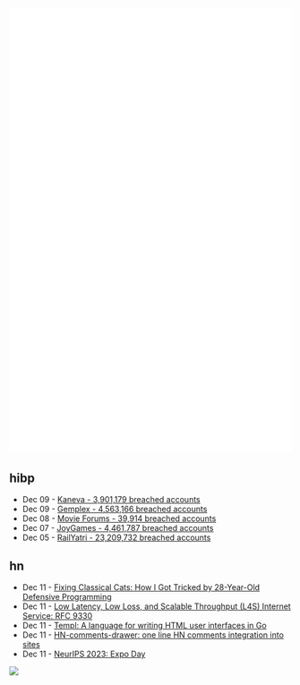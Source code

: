 ![Metrics](https://raw.githubusercontent.com/phixion/phixion/master/metrics.svg)

## hibp

<!--
for https://github.com/phixion/phixion/blob/main/.github/workflows/feeds.yml
-->
<!--START_SECTION:haveibeenpwnd-->
- Dec 09 - [Kaneva - 3,901,179 breached accounts](https://haveibeenpwned.com/PwnedWebsites#Kaneva)
- Dec 09 - [Gemplex - 4,563,166 breached accounts](https://haveibeenpwned.com/PwnedWebsites#Gemplex)
- Dec 08 - [Movie Forums - 39,914 breached accounts](https://haveibeenpwned.com/PwnedWebsites#MovieForums)
- Dec 07 - [JoyGames - 4,461,787 breached accounts](https://haveibeenpwned.com/PwnedWebsites#JoyGames)
- Dec 05 - [RailYatri - 23,209,732 breached accounts](https://haveibeenpwned.com/PwnedWebsites#RailYatri)
<!--END_SECTION:haveibeenpwnd-->

## hn

<!--
for https://github.com/phixion/phixion/blob/main/.github/workflows/feeds.yml
-->
<!--START_SECTION:hn-->
- Dec 11 - [Fixing Classical Cats: How I Got Tricked by 28-Year-Old Defensive Programming](https://www.mistys-internet.website/blog/blog/2023/12/10/fixing-classical-cats-or/)
- Dec 11 - [Low Latency, Low Loss, and Scalable Throughput (L4S) Internet Service: RFC 9330](https://datatracker.ietf.org/doc/rfc9330/)
- Dec 11 - [Templ: A language for writing HTML user interfaces in Go](https://github.com/a-h/templ)
- Dec 11 - [HN-comments-drawer: one line HN comments integration into sites](https://github.com/prakhar897/hn-comments-drawer)
- Dec 11 - [NeurIPS 2023: Expo Day](https://mlcontests.com/neurips-2023/expo-day/)
<!--END_SECTION:hn-->

<!--
for https://yhype.me
-->
![](https://hit.yhype.me/github/profile?user_id=13013670)
